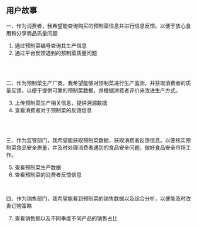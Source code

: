 ## 用户故事

一、作为消费者，我希望能查询购买的预制菜信息并进行信息反馈。以便于放心食用和分享商品质量问题  

1. 通过预制菜编号查询其生产信息  
2. 通过平台反馈遇到的预制菜质量问题
<br/>


<br/>

二、作为预制菜生产厂商，我希望能够对预制菜进行生产监测，并获取消费者的质量反馈。以便于提供可靠的预制菜数据，并根据消费者评价来改进生产方式。  

3. 上传预制菜生产相关信息，提供溯源数据  
4. 查看消费者对于预制菜的反馈信息
<br/>

<br/>

三、作为监管部门，我希望能获取预制菜数据，获取消费者反馈信息。以便核实预制菜食品安全质量，并及时处理消费者遇到的食品安全问题，做好食品安全市场工作。  

5. 查看预制菜生产数据
6. 查看预制菜的消费者反馈信息
<br/>


四、作为销售部门，我希望能看到预制菜的销售数据以及综合分析，以便能及时改善订购策略  

7. 查看销售额以及不同季度不同产品的销售占比
